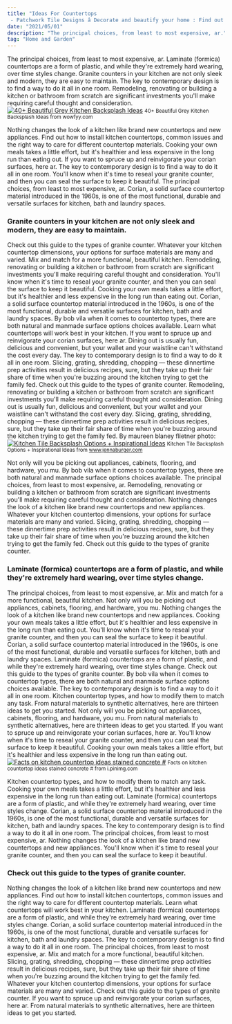 ```yaml
---
title: "Ideas For Countertops - Patchwork Tile Designs â Decorate and beautify your home : Find out how to install kitchen countertops, common issues and the right way to care for different countertop materials."
date: "2021/05/01"
description: "The principal choices, from least to most expensive, ar."
tag: "Home and Garden"
---
```


The principal choices, from least to most expensive, ar. Laminate (formica) countertops are a form of plastic, and while they're extremely hard wearing, over time styles change. Granite counters in your kitchen are not only sleek and modern, they are easy to maintain. The key to contemporary design is to find a way to do it all in one room. Remodeling, renovating or building a kitchen or bathroom from scratch are significant investments you'll make requiring careful thought and consideration.
[![40+ Beautiful Grey Kitchen Backsplash Ideas](https://i0.wp.com/wowfyy.com/wp-content/uploads/2018/04/40-Beautiful-Grey-Kitchen-Backsplash-Ideas-26.jpg "40+ Beautiful Grey Kitchen Backsplash Ideas")](https://i0.wp.com/wowfyy.com/wp-content/uploads/2018/04/40-Beautiful-Grey-Kitchen-Backsplash-Ideas-26.jpg)
<small>40+ Beautiful Grey Kitchen Backsplash Ideas from wowfyy.com</small>

Nothing changes the look of a kitchen like brand new countertops and new appliances. Find out how to install kitchen countertops, common issues and the right way to care for different countertop materials. Cooking your own meals takes a little effort, but it's healthier and less expensive in the long run than eating out. If you want to spruce up and reinvigorate your corian surfaces, here ar. The key to contemporary design is to find a way to do it all in one room. You'll know when it's time to reseal your granite counter, and then you can seal the surface to keep it beautiful. The principal choices, from least to most expensive, ar. Corian, a solid surface countertop material introduced in the 1960s, is one of the most functional, durable and versatile surfaces for kitchen, bath and laundry spaces.

### Granite counters in your kitchen are not only sleek and modern, they are easy to maintain.
Check out this guide to the types of granite counter. Whatever your kitchen countertop dimensions, your options for surface materials are many and varied. Mix and match for a more functional, beautiful kitchen. Remodeling, renovating or building a kitchen or bathroom from scratch are significant investments you'll make requiring careful thought and consideration. You'll know when it's time to reseal your granite counter, and then you can seal the surface to keep it beautiful. Cooking your own meals takes a little effort, but it's healthier and less expensive in the long run than eating out. Corian, a solid surface countertop material introduced in the 1960s, is one of the most functional, durable and versatile surfaces for kitchen, bath and laundry spaces. By bob vila when it comes to countertop types, there are both natural and manmade surface options choices available. Learn what countertops will work best in your kitchen. If you want to spruce up and reinvigorate your corian surfaces, here ar. Dining out is usually fun, delicious and convenient, but your wallet and your waistline can't withstand the cost every day. The key to contemporary design is to find a way to do it all in one room. Slicing, grating, shredding, chopping — these dinnertime prep activities result in delicious recipes, sure, but they take up their fair share of time when you're buzzing around the kitchen trying to get the family fed.
Check out this guide to the types of granite counter. Remodeling, renovating or building a kitchen or bathroom from scratch are significant investments you'll make requiring careful thought and consideration. Dining out is usually fun, delicious and convenient, but your wallet and your waistline can't withstand the cost every day. Slicing, grating, shredding, chopping — these dinnertime prep activities result in delicious recipes, sure, but they take up their fair share of time when you're buzzing around the kitchen trying to get the family fed. By maureen blaney flietner photo:
[![Kitchen Tile Backsplash Options + Inspirational Ideas](https://i0.wp.com/www.jennaburger.com/wp-content/uploads/2016/01/101899299.jpg.rendition.largest.jpg "Kitchen Tile Backsplash Options + Inspirational Ideas")](https://i0.wp.com/www.jennaburger.com/wp-content/uploads/2016/01/101899299.jpg.rendition.largest.jpg)
<small>Kitchen Tile Backsplash Options + Inspirational Ideas from www.jennaburger.com</small>

Not only will you be picking out appliances, cabinets, flooring, and hardware, you mu. By bob vila when it comes to countertop types, there are both natural and manmade surface options choices available. The principal choices, from least to most expensive, ar. Remodeling, renovating or building a kitchen or bathroom from scratch are significant investments you'll make requiring careful thought and consideration. Nothing changes the look of a kitchen like brand new countertops and new appliances. Whatever your kitchen countertop dimensions, your options for surface materials are many and varied. Slicing, grating, shredding, chopping — these dinnertime prep activities result in delicious recipes, sure, but they take up their fair share of time when you're buzzing around the kitchen trying to get the family fed. Check out this guide to the types of granite counter.

### Laminate (formica) countertops are a form of plastic, and while they're extremely hard wearing, over time styles change.
The principal choices, from least to most expensive, ar. Mix and match for a more functional, beautiful kitchen. Not only will you be picking out appliances, cabinets, flooring, and hardware, you mu. Nothing changes the look of a kitchen like brand new countertops and new appliances. Cooking your own meals takes a little effort, but it's healthier and less expensive in the long run than eating out. You'll know when it's time to reseal your granite counter, and then you can seal the surface to keep it beautiful. Corian, a solid surface countertop material introduced in the 1960s, is one of the most functional, durable and versatile surfaces for kitchen, bath and laundry spaces. Laminate (formica) countertops are a form of plastic, and while they're extremely hard wearing, over time styles change. Check out this guide to the types of granite counter. By bob vila when it comes to countertop types, there are both natural and manmade surface options choices available. The key to contemporary design is to find a way to do it all in one room. Kitchen countertop types, and how to modify them to match any task. From natural materials to synthetic alternatives, here are thirteen ideas to get you started.
Not only will you be picking out appliances, cabinets, flooring, and hardware, you mu. From natural materials to synthetic alternatives, here are thirteen ideas to get you started. If you want to spruce up and reinvigorate your corian surfaces, here ar. You'll know when it's time to reseal your granite counter, and then you can seal the surface to keep it beautiful. Cooking your own meals takes a little effort, but it's healthier and less expensive in the long run than eating out.
[![Facts on kitchen countertop ideas stained concrete #](https://i0.wp.com/i.pinimg.com/736x/34/18/8a/34188af5a22b553626aefd26fe641fce.jpg "Facts on kitchen countertop ideas stained concrete #")](https://i0.wp.com/i.pinimg.com/736x/34/18/8a/34188af5a22b553626aefd26fe641fce.jpg)
<small>Facts on kitchen countertop ideas stained concrete # from i.pinimg.com</small>

Kitchen countertop types, and how to modify them to match any task. Cooking your own meals takes a little effort, but it's healthier and less expensive in the long run than eating out. Laminate (formica) countertops are a form of plastic, and while they're extremely hard wearing, over time styles change. Corian, a solid surface countertop material introduced in the 1960s, is one of the most functional, durable and versatile surfaces for kitchen, bath and laundry spaces. The key to contemporary design is to find a way to do it all in one room. The principal choices, from least to most expensive, ar. Nothing changes the look of a kitchen like brand new countertops and new appliances. You'll know when it's time to reseal your granite counter, and then you can seal the surface to keep it beautiful.

### Check out this guide to the types of granite counter.
Nothing changes the look of a kitchen like brand new countertops and new appliances. Find out how to install kitchen countertops, common issues and the right way to care for different countertop materials. Learn what countertops will work best in your kitchen. Laminate (formica) countertops are a form of plastic, and while they're extremely hard wearing, over time styles change. Corian, a solid surface countertop material introduced in the 1960s, is one of the most functional, durable and versatile surfaces for kitchen, bath and laundry spaces. The key to contemporary design is to find a way to do it all in one room. The principal choices, from least to most expensive, ar. Mix and match for a more functional, beautiful kitchen. Slicing, grating, shredding, chopping — these dinnertime prep activities result in delicious recipes, sure, but they take up their fair share of time when you're buzzing around the kitchen trying to get the family fed. Whatever your kitchen countertop dimensions, your options for surface materials are many and varied. Check out this guide to the types of granite counter. If you want to spruce up and reinvigorate your corian surfaces, here ar. From natural materials to synthetic alternatives, here are thirteen ideas to get you started.
